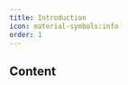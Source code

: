 ```yaml
---
title: Introduction
icon: material-symbols:info
order: 1
---
```



## Content
<Catalog hideHeading="true"/>